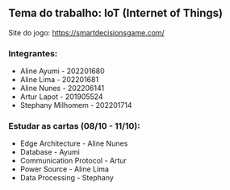 ## Tema do trabalho: IoT (Internet of Things) 
Site do jogo: https://smartdecisionsgame.com/

### Integrantes:
- Aline Ayumi - 202201680
- Aline Lima - 202201681
- Aline Nunes - 202206141
- Artur Lapot - 201905524
- Stephany Milhomem - 202201714

### Estudar as cartas (08/10 - 11/10):
- Edge Architecture - Aline Nunes 
- Database - Ayumi
- Communication Protocol - Artur
- Power Source - Aline Lima
- Data Processing - Stephany
